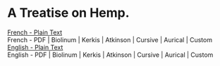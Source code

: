 # A Treatise on Hemp.

[French - Plain Text](chanvre/full-text-french.md)  
French - PDF | Biolinum | Kerkis | Atkinson | Cursive | Aurical | Custom  
[English - Plain Text](chanvre/full-text-english.md)  
English - PDF | Biolinum | Kerkis | Atkinson | Cursive | Aurical | Custom  
